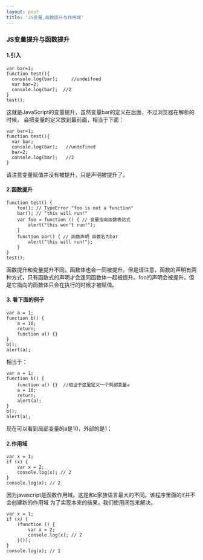 ```yaml
---
layout: post
title: 'JS变量,函数提升与作用域'
---
```

### JS变量提升与函数提升
#### 1.引入
```
var bar=1;
function test(){
  console.log(bar);     //undeifned
  var bar=2; 
  console.log(bar);  //2
}
test();
```
这就是JavaScript的变量提升，虽然变量bar的定义在后面，不过浏览器在解析的时候，
会把变量的定义放到最前面，相当于下面：
```
var bar=1;
function test(){
  var bar;
  console.log(bar);   //undefined
  bar=2; 
  console.log(bar);   //2
}
```
请注意变量赋值并没有被提升，只是声明被提升了。

#### 2.函数提升
```
function test() {  
    foo(); // TypeError "foo is not a function"  
    bar(); // "this will run!"  
    var foo = function () { // 变量指向函数表达式  
        alert("this won't run!");  
    }  
    function bar() { // 函数声明 函数名为bar  
        alert("this will run!");  
    }  
}  
test();
```
函数提升和变量提升不同，函数体也会一同被提升。但是请注意，函数的声明有两种方式，只有函数式的声明才会连同函数体一起被提升。foo的声明会被提升，但是它指向的函数体只会在执行的时候才被赋值。
#### 3. 看下面的例子
```
var a = 1;  
function b() {  
    a = 10;  
    return;  
    function a() {}  
}  
b();  
alert(a); 
```
相当于：
```
var a = 1;  
function b() { 
	function a() {}  //相当于这里定义一个局部变量a
    a = 10;  
    return; 
    alert(a);     
}  
b();  
alert(a); 
```
现在可以看到局部变量的a是10，外部的是1；

#### 2.作用域
```
var x = 1;  
if (x) {  
    var x = 2;  
    console.log(x); // 2  
}  
console.log(x); // 2
```
因为javascript是函数作用域。这是和c家族语言最大的不同。该程序里面的if并不会创建新的作用域
为了实现本来的结果，我们使用闭包来解决。
```
var x = 1;  
if (x) {  
    (function () {  
        var x = 2;
        console.log(x); // 2    
    }());  
}
console.log(x); // 1
```

